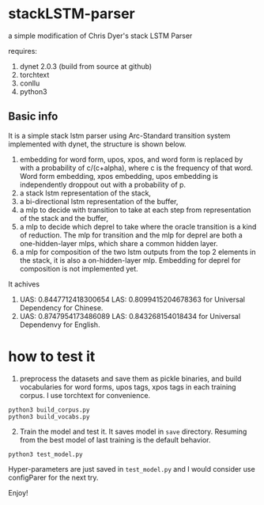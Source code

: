 # stackLSTM-parser
a simple modification of Chris Dyer's stack LSTM Parser

requires:

1. dynet 2.0.3 (build from source at github)
2. torchtext
3. conllu
4. python3

## Basic info

It is a simple stack lstm parser using Arc-Standard transition system implemented with dynet, the structure is shown below.

1. embedding for word form, upos, xpos, and word form is replaced by <unk> with a probability of c/(c+alpha), where c is the frequency of that word. Word form embedding, xpos embedding, upos embedding is independently droppout out with a probability of p.
2. a stack lstm representation of the stack, 
3. a bi-directional lstm representation of the buffer, 
4. a mlp to decide with transition to take at each step from representation of the stack and the buffer, 
5. a mlp to decide which deprel to take where the oracle transition is a kind of reduction. The mlp for transition and the mlp for deprel are both a one-hidden-layer mlps, which share a common hidden layer. 
6. a mlp for composition of the two lstm outputs from the top 2 elements in the stack, it is also a on-hidden-layer mlp. Embedding for deprel for composition is not implemented yet.


It achives

1. UAS: 0.8447712418300654 LAS: 0.8099415204678363 for Universal Dependency for Chinese.
2. UAS: 0.8747954173486089 LAS: 0.843268154018434  for Universal Dependenvy for English.

# how to test it

1. preprocess the datasets and save them as pickle binaries, and build vocabularies for word forms, upos tags, xpos tags in each training corpus. I use torchtext for convenience.

```
python3 build_corpus.py
python3 build_vocabs.py
```

2. Train the model and test it. It saves model in `save` directory. Resuming from the best model of last training is the default behavior.

```
python3 test_model.py
```

Hyper-parameters are just saved in `test_model.py` and I would consider use configParer for the next try.

Enjoy!
